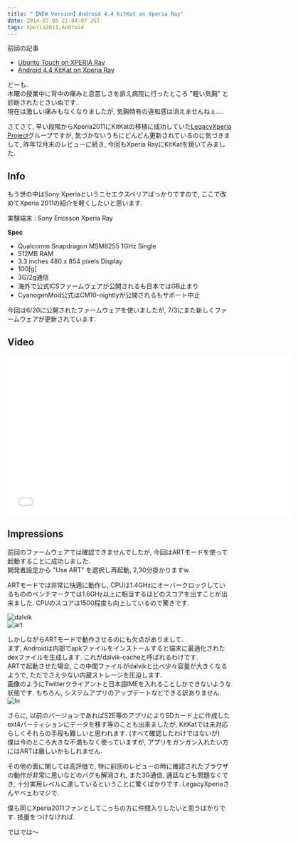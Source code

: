 ```yaml
---
title: "【NEW Version】Android 4.4 KitKat on Xperia Ray"
date: 2014-07-05 21:44:07 JST
tags: Xperia2011,Android
---
```

前回の記事

* [Ubuntu Touch on XPERIA Ray](http://tosainu.wktk.so/view/295)
* [Android 4.4 KitKat on Xperia Ray](http://tosainu.wktk.so/view/333)

どーも.  
木曜の授業中に背中の痛みと息苦しさを訴え病院に行ったところ "軽い気胸" と診断されたとさいぬです.  
現在は激しい痛みもなくなりましたが, 気胸特有の違和感は消えませんねぇ....

さてさて, 早い段階からXperia2011にKitKatの移植に成功していた[LegacyXperia Project](http://legacyxperia.github.io/)グループですが, 気づかないうちにどんどん更新されているのに気づきまして, 昨年12月末のレビューに続き, 今回もXperia RayにKitKatを焼いてみました.

## Info

もう世の中はSony Xperiaというニセエクスペリアばっかりですので, ここで改めてXperia 2011の紹介を軽くしたいと思います.

実験端末
:   Sony Ericsson Xperia Ray

**Spec**

* Qualcomm Snapdragon MSM8255 1GHz Single
* 512MB RAM
* 3.3 inches 480 x 854 pixels Display
* 100[g]
* 3G/2g通信
* 海外で公式ICSファームウェアが公開されるも日本ではGB止まり
* CyanogenMod公式はCM10-nightlyが公開されるもサポート中止

今回は6/20に公開されたファームウェアを使いましたが, 7/3にまた新しくファームウェアが更新されています.

## Video

<div class="video"><iframe width="640" height="360" src="//www.youtube.com/embed/OK8Kvb9O10U?rel=0" frameborder="0" allowfullscreen></iframe></div>

<!-- pagebreak -->

## Impressions

前回のファームウェアでは確認できませんでしたが, 今回はARTモードを使って起動することに成功しました.  
開発者設定から "Use ART" を選択し再起動, 2,30分掛かりますw.

ARTモードでは非常に快適に動作し, CPUは1.4GHzにオーバークロックしているもののベンチマークでは1.6GHz以上に相当するほどのスコアを出すことが出来ました. CPUのスコアは1500程度も向上しているので驚きです.

![dalvik](https://lh5.googleusercontent.com/-U-jK-6jrSw4/U7fr8excTHI/AAAAAAAADYQ/HlEWnPXXPUg/s800/Screenshot_2014-06-30-21-14-51.png "dalvik")  
![art](https://lh6.googleusercontent.com/-mTQVqCVBEO4/U7fr8qPsuqI/AAAAAAAADYU/yVXi0MXThWs/s800/Screenshot_2014-06-30-21-37-08.png "art")

しかしながらARTモードで動作させるのにも欠点がありまして.  
まず, Androidは内部でapkファイルをインストールすると端末に最適化されたdexファイルを生成します. これがdalvik-cacheと呼ばれるわけです.  
ARTで起動させた場合, この中間ファイルがdalvikと比べ少々容量が大きくなるようで, ただでさえ少ない内蔵ストレージを圧迫します.  
画像のようにTwitterクライアントと日本語IMEを入れることしかできないような状態です. もちろん, システムアプリのアップデートなどできる訳ありません.  
![In](https://lh5.googleusercontent.com/-Ls1WEFi1tL8/U7fuoK6x7hI/AAAAAAAADYg/5yRvWksJLE0/s800/Screenshot_2014-07-04-10-17-00.png "In")

さらに, 以前のバージョンであればS2E等のアプリによりSDカード上に作成したext4パーティションにデータを移す等のことも出来ましたが, KitKatでは未対応らしくそれらの手段も難しいと思われます. (すべて確認したわけではないが)  
僕は今のところ大きな不満もなく使っていますが, アプリをガンガン入れたい方にはARTは厳しいかもしれません.

その他の面に関しては高評価で, 特に前回のレビューの時に確認されたブラウザの動作が非常に思いなどのバグも解消され, また3G通信, 通話なども問題なくでき, 十分実用レベルに達しているということに驚くばかりです. LegacyXperiaさんヤベェわマジで.

僕も同じXperia2011ファンとしてこっちの方に仲間入りしたいと思うばかりです. 技量をつけなければ.

ではでは〜
